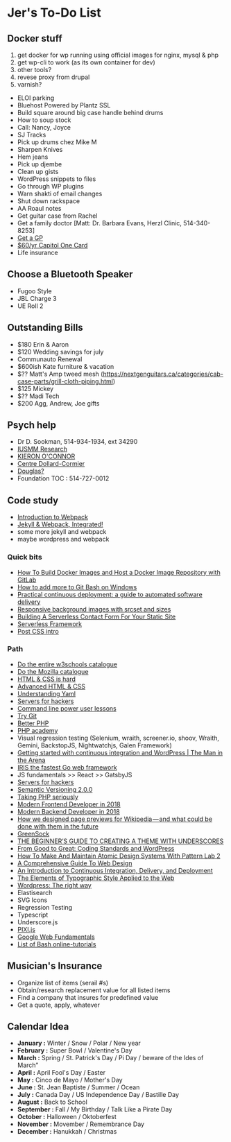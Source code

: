 # Jer's To-Do List

## Docker stuff

1. get docker for wp running using official images for nginx, mysql & php
2. get wp-cli to work (as its own container for dev)
3. other tools?
4. revese proxy from drupal
5. varnish?

- ELOI parking
- Bluehost Powered by Plantz SSL
- Build square around big case handle behind drums
- How to soup stock
- Call: Nancy, Joyce
- SJ Tracks
- Pick up drums chez Mike M
- Sharpen Knives
- Hem jeans
- Pick up djembe
- Clean up gists
- WordPress snippets to files
- Go through WP plugins
- Warn shakti of email changes
- Shut down rackspace
- AA Roaul notes
- Get guitar case from Rachel
- Get a family doctor [Matt: Dr. Barbara Evans, Herzl Clinic, 514-340-8253]
- [Get a GP](http://gamf.gouv.qc.ca/index_en.html)
- [$60/yr Capitol One Card](http://bit.ly/28Os44b)
- Life insurance

## Choose a Bluetooth Speaker

- Fugoo Style
- JBL Charge 3
- UE Roll 2

## Outstanding Bills

- $180 Erin & Aaron
- $120 Wedding savings for july
- Communauto Renewal
- $600ish Kate furniture & vacation
- $?? Matt's Amp tweed mesh (https://nextgenguitars.ca/categories/cab-case-parts/grill-cloth-piping.html)
- $125 Mickey
- $?? Madi Tech
- $200 Agg, Andrew, Joe gifts

## Psych help

- Dr D. Sookman, 514-934-1934, ext 34290
- [IUSMM Research](http://www.iusmm.ca/research.html)
- [KIERON O'CONNOR](http://www.iusmm.ca/kieronoconnor.html)
- [Centre Dollard-Cormier](http://dependancemontreal.ca/programmes-et-services/adultes)
- [Douglas?](http://www.douglas.qc.ca/?locale=en)
- Foundation TOC : 514-727-0012

## Code study

- [Introduction to Webpack](https://code.tutsplus.com/series/introduction-to-webpack--cms-983)
- [Jekyll & Webpack, Integrated!](https://github.com/allizad/jekyll-webpack)
- some more jekyll and webpack
- maybe wordpress and webpack

### Quick bits

- [How To Build Docker Images and Host a Docker Image Repository with GitLab](https://www.digitalocean.com/community/tutorials/how-to-build-docker-images-and-host-a-docker-image-repository-with-gitlab)
- [How to add more to Git Bash on Windows](https://gist.github.com/evanwill/0207876c3243bbb6863e65ec5dc3f058)
- [Practical continuous deployment: a guide to automated software delivery](https://www.atlassian.com/blog/continuous-delivery/practical-continuous-deployment)
- [Responsive background images with srcset and sizes](https://aclaes.com/responsive-background-images-with-srcset-and-sizes/)
- [Building A Serverless Contact Form For Your Static Site](https://www.smashingmagazine.com/2018/05/building-serverless-contact-form-static-website/)
- [Serverless Framework](https://serverless.com/framework/)
- [Post CSS intro](https://www.smashingmagazine.com/2015/12/introduction-to-postcss/)

### Path

- [Do the entire w3schools catalogue](https://www.w3schools.com/)
- [Do the Mozilla catalogue](https://developer.mozilla.org/en-US/)
- [HTML & CSS is hard](https://internetingishard.com/html-and-css/)
- [Advanced HTML & CSS](https://learn.shayhowe.com/advanced-html-css/)
- [Understanding Yaml](https://docs.saltstack.com/en/latest/topics/yaml/)
- [Servers for hackers](https://serversforhackers.com/)
- [Command line power user lessons](https://commandlinepoweruser.com/)
- [Try Git](https://www.codeschool.com/courses/try-git/)
- [Better PHP](https://www.youtube.com/user/betterphp)
- [PHP academy](https://www.youtube.com/user/phpacademy)
- Visual regression testing (Selenium, wraith, screener.io, shoov, Wraith, Gemini, BackstopJS, Nightwatchjs, Galen Framework)
- [Getting started with continuous integration and WordPress | The Man in the Arena](https://carlalexander.ca/continuous-integration-wordpress/)
- [IRIS the fastest Go web framework](https://github.com/kataras/iris)
- JS fundamentals >> React >> GatsbyJS
- [Servers for hackers](https://serversforhackers.com/)
- [Semantic Versioning 2.0.0](https://semver.org/)
- [Taking PHP seriously](https://slack.engineering/taking-php-seriously-cf7a60065329)
- [Modern Frontend Developer in 2018](https://medium.com/tech-tajawal/modern-frontend-developer-in-2018-4c2072fa2b9c)
- [Modern Backend Developer in 2018](https://medium.com/tech-tajawal/modern-backend-developer-in-2018-6b3f7b5f8b9)
- [How we designed page previews for Wikipedia — and what could be done with them in the future](https://medium.com/freely-sharing-the-sum-of-all-knowledge/how-we-designed-page-previews-for-wikipedia-and-what-could-be-done-with-them-in-the-future-7a5fa6b07b96)
- [GreenSock](https://greensock.com/)
- [THE BEGINNER’S GUIDE TO CREATING A THEME WITH UNDERSCORES](https://torquemag.io/2017/08/beginners-guide-to-creating-a-theme-underscores/)
- [From Good to Great: Coding Standards and WordPress](https://hs.wpengine.com/recorded-webinar-good2great-coding-stds-wp)
- [How To Make And Maintain Atomic Design Systems With Pattern Lab 2](https://www.smashingmagazine.com/2016/07/building-maintaining-atomic-design-systems-pattern-lab/)
- [A Comprehensive Guide To Web Design](https://www.smashingmagazine.com/2017/11/comprehensive-guide-web-design/)
- [An Introduction to Continuous Integration, Delivery, and Deployment](https://www.digitalocean.com/community/tutorials/an-introduction-to-continuous-integration-delivery-and-deployment)
- [The Elements of Typographic Style Applied to the Web](http://webtypography.net/toc/)
- [Wordpress: The right way](https://www.wptherightway.org/en/)
- Elastisearch
- SVG Icons
- Regression Testing
- Typescript
- Underscore.js
- [PIXI.js](http://www.pixijs.com/)
- [Google Web Fundamentals](https://developers.google.com/web/)
- [List of Bash online-tutorials](http://wiki.bash-hackers.org/scripting/tutoriallist)

## Musician's Insurance

- Organize list of items (serail #s)
- Obtain/research replacement value for all listed items
- Find a company that insures for predefined value
- Get a quote, apply, whatever

## Calendar Idea

- **January :** Winter / Snow / Polar / New year
- **February :** Super Bowl / Valentine's Day
- **March :** Spring / St. Patrick's Day / Pi Day / beware of the Ides of March”
- **April :** April Fool's Day / Easter
- **May :** Cinco de Mayo / Mother's Day
- **June :** St. Jean Baptiste / Summer / Ocean
- **July :** Canada Day / US Independence Day / Bastille Day
- **August :** Back to School
- **September :** Fall / My Birthday / Talk Like a Pirate Day
- **October :** Halloween / Oktoberfest
- **November :** Movember / Remembrance Day
- **December :** Hanukkah / Christmas
